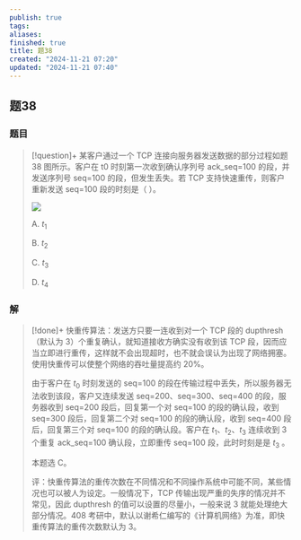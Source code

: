 ```yaml
---
publish: true
tags: 
aliases: 
finished: true
title: 题38
created: "2024-11-21 07:20"
updated: "2024-11-21 07:40"
---
```

## 题38
### 题目
> [!question]+
> 某客户通过一个 TCP 连接向服务器发送数据的部分过程如题 38 图所示。客户在 t0 时刻第一次收到确认序列号 ack_seq=100 的段，并发送序列号 seq=100 的段，但发生丢失。若 TCP 支持快速重传，则客户重新发送 seq=100 段的时刻是（ ）。
> 
> ![](https://pic2.zhimg.com/v2-d885cc9315e88cf1f4747813f5373cf9_r.jpg)
> 
> A. $t_1$
> 
> B. $t_2$
> 
> C. $t_3$
> 
> D. $t_4$
### 解
> [!done]+
> 快重传算法：发送方只要一连收到对一个 TCP 段的 dupthresh（默认为 3）个重复确认，就知道接收方确实没有收到该 TCP 段，因而应当立即进行重传，这样就不会出现超时，也不就会误认为出现了网络拥塞。使用快重传可以使整个网络的吞吐量提高约 20%。
> 
> 由于客户在 $t_0$ 时刻发送的 seq=100 的段在传输过程中丢失，所以服务器无法收到该段，客户又连续发送 seq=200、seq=300、seq=400 的段，服务器收到 seq=200 段后，回复第一个对 seq=100 的段的确认段，收到 seq=300 段后，回复第二个对 seq=100 的段的确认段，收到 seq=400 段后，回复第三个对 seq=100 的段的确认段。客户在 $t_1、t_2、t_3$ 连续收到 3 个重复 ack_seq=100 确认段，立即重传 seq=100 段，此时时刻是是 $t_3$ 。
> 
> 本题选 C。
> 
> 评：快重传算法的重传次数在不同情况和不同操作系统中可能不同，某些情况也可以被人为设定。一般情况下，TCP 传输出现严重的失序的情况并不常见，因此 dupthresh 的值可以设置的尽量小，一般来说 3 就能处理绝大部分情况。408 考研中，默认以谢希仁编写的《计算机网络》为准，即快重传算法的重传次数默认为 3。